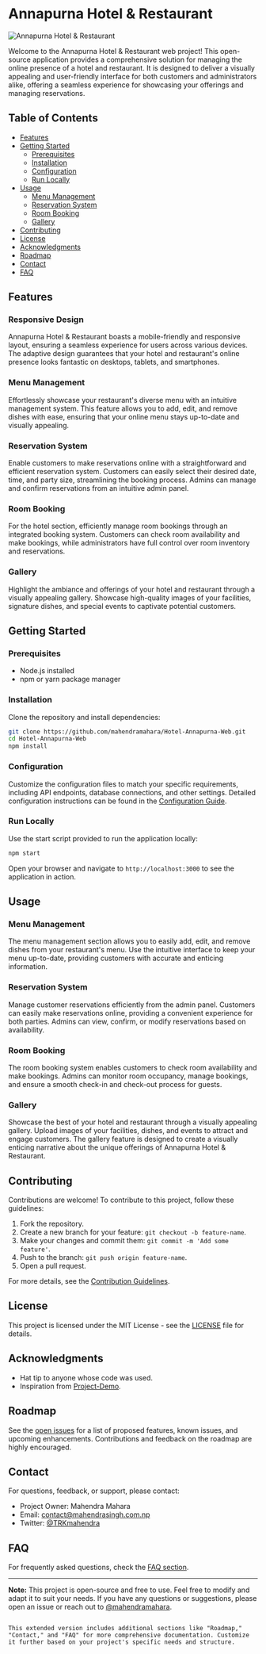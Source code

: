 # Annapurna Hotel & Restaurant

![Annapurna Hotel & Restaurant](Docs/main-project-img.png) 

Welcome to the Annapurna Hotel & Restaurant web project! This open-source application provides a comprehensive solution for managing the online presence of a hotel and restaurant. It is designed to deliver a visually appealing and user-friendly interface for both customers and administrators alike, offering a seamless experience for showcasing your offerings and managing reservations.

## Table of Contents

- [Features](#features)
- [Getting Started](#getting-started)
  - [Prerequisites](#prerequisites)
  - [Installation](#installation)
  - [Configuration](#configuration)
  - [Run Locally](#run-locally)
- [Usage](#usage)
  - [Menu Management](#menu-management)
  - [Reservation System](#reservation-system)
  - [Room Booking](#room-booking)
  - [Gallery](#gallery)
- [Contributing](#contributing)
- [License](#license)
- [Acknowledgments](#acknowledgments)
- [Roadmap](#roadmap)
- [Contact](#contact)
- [FAQ](#faq)

## Features

### Responsive Design

Annapurna Hotel & Restaurant boasts a mobile-friendly and responsive layout, ensuring a seamless experience for users across various devices. The adaptive design guarantees that your hotel and restaurant's online presence looks fantastic on desktops, tablets, and smartphones.

### Menu Management

Effortlessly showcase your restaurant's diverse menu with an intuitive management system. This feature allows you to add, edit, and remove dishes with ease, ensuring that your online menu stays up-to-date and visually appealing.

### Reservation System

Enable customers to make reservations online with a straightforward and efficient reservation system. Customers can easily select their desired date, time, and party size, streamlining the booking process. Admins can manage and confirm reservations from an intuitive admin panel.

### Room Booking

For the hotel section, efficiently manage room bookings through an integrated booking system. Customers can check room availability and make bookings, while administrators have full control over room inventory and reservations.

### Gallery

Highlight the ambiance and offerings of your hotel and restaurant through a visually appealing gallery. Showcase high-quality images of your facilities, signature dishes, and special events to captivate potential customers.

## Getting Started

### Prerequisites

- Node.js installed
- npm or yarn package manager

### Installation

Clone the repository and install dependencies:

```bash
git clone https://github.com/mahendramahara/Hotel-Annapurna-Web.git
cd Hotel-Annapurna-Web
npm install
```

### Configuration

Customize the configuration files to match your specific requirements, including API endpoints, database connections, and other settings. Detailed configuration instructions can be found in the [Configuration Guide](Docs/configuration-guide.md).

### Run Locally

Use the start script provided to run the application locally:

```bash
npm start
```

Open your browser and navigate to `http://localhost:3000` to see the application in action.

## Usage

### Menu Management

The menu management section allows you to easily add, edit, and remove dishes from your restaurant's menu. Use the intuitive interface to keep your menu up-to-date, providing customers with accurate and enticing information.

### Reservation System

Manage customer reservations efficiently from the admin panel. Customers can easily make reservations online, providing a convenient experience for both parties. Admins can view, confirm, or modify reservations based on availability.

### Room Booking

The room booking system enables customers to check room availability and make bookings. Admins can monitor room occupancy, manage bookings, and ensure a smooth check-in and check-out process for guests.

### Gallery

Showcase the best of your hotel and restaurant through a visually appealing gallery. Upload images of your facilities, dishes, and events to attract and engage customers. The gallery feature is designed to create a visually enticing narrative about the unique offerings of Annapurna Hotel & Restaurant.

## Contributing

Contributions are welcome! To contribute to this project, follow these guidelines:

1. Fork the repository.
2. Create a new branch for your feature: `git checkout -b feature-name`.
3. Make your changes and commit them: `git commit -m 'Add some feature'`.
4. Push to the branch: `git push origin feature-name`.
5. Open a pull request.

For more details, see the [Contribution Guidelines](CONTRIBUTING.md).

## License

This project is licensed under the MIT License - see the [LICENSE](LICENSE) file for details.

## Acknowledgments

- Hat tip to anyone whose code was used.
- Inspiration from [Project-Demo](Docs/Project-Demo.jpg).

## Roadmap

See the [open issues](https://annapurna-hotel.netlify.app/) for a list of proposed features, known issues, and upcoming enhancements. Contributions and feedback on the roadmap are highly encouraged.

## Contact

For questions, feedback, or support, please contact:

- Project Owner: Mahendra Mahara
- Email: contact@mahendrasingh.com.np
- Twitter: [@TRKmahendra](https://twitter.com/TRKmahendra)

## FAQ

For frequently asked questions, check the [FAQ section](Docs/FAQ.md).

---

**Note:** This project is open-source and free to use. Feel free to modify and adapt it to suit your needs. If you have any questions or suggestions, please open an issue or reach out to [@mahendramahara](https://github.com/mahendramahara).
```

This extended version includes additional sections like "Roadmap," "Contact," and "FAQ" for more comprehensive documentation. Customize it further based on your project's specific needs and structure.
